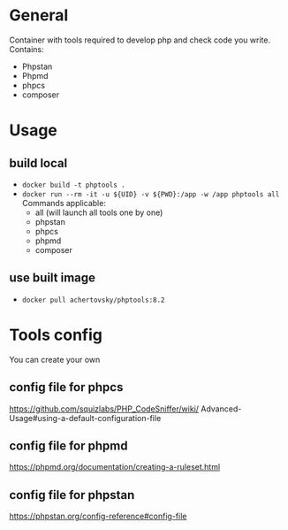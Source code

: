 # General
Container with tools required to develop php and check code you write. Contains:
- Phpstan
- Phpmd
- phpcs
- composer

# Usage
## build local
- `docker build -t phptools .`
- `docker run --rm -it -u ${UID} -v ${PWD}:/app -w /app phptools all`<br>
Commands applicable:
    - all (will launch all tools one by one)
    - phpstan
    - phpcs
    - phpmd
    - composer
## use built image
- `docker pull achertovsky/phptools:8.2`<br>

# Tools config
You can create your own
## config file for phpcs
https://github.com/squizlabs/PHP_CodeSniffer/wiki/
Advanced-Usage#using-a-default-configuration-file
## config file for phpmd
https://phpmd.org/documentation/creating-a-ruleset.html
## config file for phpstan
https://phpstan.org/config-reference#config-file
